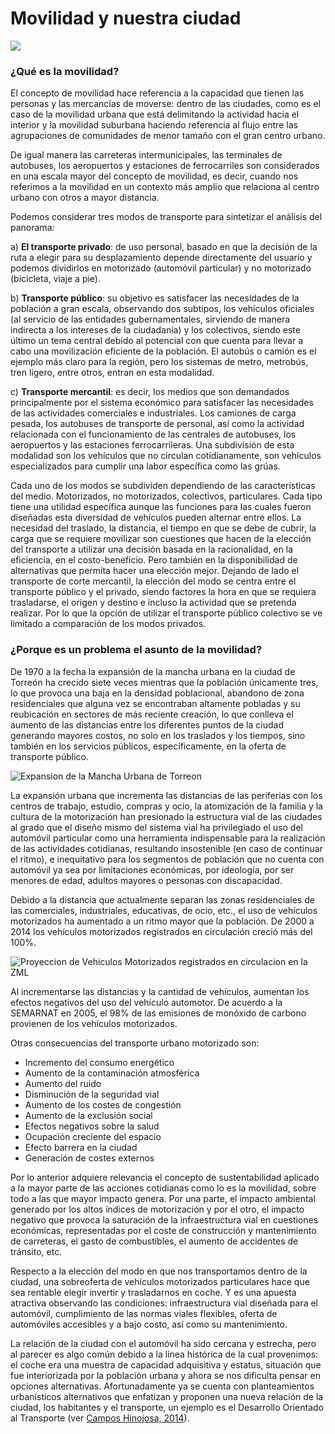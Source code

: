 Movilidad y nuestra ciudad
==========================

<span class="contenido-imagen-previa"><img src="movilidad-nuestra-ciudad/imagen.jpg"></span>

### ¿Qué es la movilidad?

El concepto de movilidad hace referencia a la capacidad que tienen las personas y las mercancías de moverse: dentro de las ciudades, como es el caso de la movilidad urbana que está delimitando la actividad hacia el interior y la movilidad suburbana haciendo referencia al flujo entre las agrupaciones de comunidades de menor tamaño con el gran centro urbano.

De igual manera las carreteras intermunicipales, las terminales de autobuses, los aeropuertos y estaciones de ferrocarriles son considerados en una escala mayor del concepto de movilidad, es decir, cuando nos referimos a la movilidad en un contexto más amplio que relaciona al centro urbano con otros a mayor distancia.

Podemos considerar tres modos de transporte para sintetizar el análisis del panorama:

a) **El transporte privado**: de uso personal, basado en que la decisión de la ruta a elegir para su desplazamiento depende directamente del usuario y podemos dividirlos en motorizado (automóvil particular) y no motorizado (bicicleta, viaje a pie).

b) **Transporte público**: su objetivo es satisfacer las necesidades de la población a gran escala, observando dos subtipos, los vehículos oficiales (al servicio de las entidades gubernamentales, sirviendo de manera indirecta a los intereses de la ciudadanía) y los colectivos, siendo este último un tema central debido al potencial con que cuenta para llevar a cabo una movilización eficiente de la población. El autobús o camión es el ejemplo más claro para la región, pero los sistemas de metro, metrobús, tren ligero, entre otros, entran en esta modalidad.

c) **Transporte mercantil**: es decir, los medios que son demandados principalmente por el sistema económico para satisfacer las necesidades de las actividades comerciales e industriales. Los camiones de carga pesada, los autobuses de transporte de personal, así como la actividad relacionada con el funcionamiento de las centrales de autobuses, los aeropuertos y las estaciones ferrocarrileras. Una subdivisión de esta modalidad son los vehículos que no circulan cotidianamente, son vehículos especializados para cumplir una labor específica como las grúas.

Cada uno de los modos se subdividen dependiendo de las características del medio. Motorizados, no motorizados, colectivos, particulares. Cada tipo tiene una utilidad específica aunque las funciones para las cuales fueron diseñadas esta diversidad de vehículos pueden alternar entre ellos. La necesidad del traslado, la distancia, el tiempo en que se debe de cubrir, la carga que se requiere movilizar son cuestiones que hacen de la elección del transporte a utilizar una decisión basada en la racionalidad, en la eficiencia, en el costo-beneficio. Pero también en la disponibilidad de alternativas que permita hacer una elección mejor.  Dejando de lado el transporte de corte mercantil, la elección del modo se centra entre el transporte público y el privado, siendo factores la hora en que se requiera trasladarse, el origen y destino e incluso la actividad que se pretenda  realizar. Por lo que la opción de utilizar el transporte público colectivo se ve limitado a comparación de los modos privados.

### ¿Porque es un problema el asunto de la movilidad?

De 1970 a la fecha la expansión de la mancha urbana en la ciudad de Torreón ha crecido siete veces mientras que la población únicamente tres, lo que provoca una baja en la densidad poblacional, abandono de zona residenciales que alguna vez se encontraban altamente pobladas y su reubicación en sectores de más reciente creación, lo que conlleva el aumento de las distancias entre los diferentes puntos de la ciudad generando mayores costos, no solo en los traslados y los tiempos, sino también en los servicios públicos, específicamente, en la oferta de transporte público.

<img class="img-responsive contenido-imagen" src="movilidad-nuestra-ciudad/expansion-mancha-urbana-torreon.png" alt="Expansion de la Mancha Urbana de Torreon">

La expansión urbana que incrementa las distancias de las periferias con los centros de trabajo, estudio, compras y ocio, la atomización de la familia y la cultura de la motorización han presionado la estructura vial de las ciudades al grado que el diseño mismo del sistema vial ha privilegiado el uso del automóvil particular como una herramienta indispensable para la realización de las actividades cotidianas, resultando insostenible (en caso de continuar el ritmo), e inequitativo para los segmentos de población que no cuenta con automóvil ya sea por limitaciones económicas, por ideología, por ser menores de edad, adultos mayores o personas con discapacidad.

Debido a la distancia que actualmente separan las zonas residenciales de las comerciales, industriales, educativas, de ocio, etc., el uso de vehículos motorizados ha aumentado a un ritmo mayor que la población. De 2000 a 2014 los vehículos motorizados registrados en circulación creció más del 100%.

<img class="img-responsive contenido-imagen" src="movilidad-nuestra-ciudad/proyeccion-vehiculos-motorizados.png" alt="Proyeccion de Vehiculos Motorizados registrados en circulacion en la ZML">

Al incrementarse las distancias y la cantidad de vehículos, aumentan los efectos negativos del uso del vehículo automotor. De acuerdo a la SEMARNAT en 2005, el 98% de las emisiones de monóxido de carbono provienen de los vehículos motorizados.

Otras consecuencias del transporte urbano motorizado son:

* Incremento del consumo energético
* Aumento de la contaminación atmosférica
* Aumento del ruido
* Disminución de la seguridad vial
* Aumento de los costes de congestión
* Aumento de la exclusión social
* Efectos negativos sobre la salud
* Ocupación creciente del espacio
* Efecto barrera en la ciudad
* Generación de costes externos

Por lo anterior adquiere relevancia el concepto de sustentabilidad aplicado a la mayor parte de las acciones cotidianas como lo es la movilidad, sobre todo a las que mayor impacto genera. Por una parte, el impacto ambiental generado por los altos índices de motorización y por el otro, el impacto negativo que provoca la saturación de la infraestructura vial en cuestiones económicas, representadas por el coste de construcción y mantenimiento de carreteras, el gasto de combustibles, el aumento de accidentes de tránsito, etc.

Respecto a la elección del modo en que nos transportamos dentro de la ciudad, una sobreoferta de vehículos motorizados particulares hace que sea rentable elegir invertir y trasladarnos en coche. Y es una apuesta atractiva observando las condiciones: infraestructura vial diseñada para el automóvil, cumplimiento de las normas viales flexibles, oferta de automóviles accesibles y a bajo costo, así como su mantenimiento.

La relación de la ciudad con el automóvil ha sido cercana y estrecha, pero al parecer es algo común debido a la línea histórica de la cual provenimos: el coche era una muestra de capacidad adquisitiva y estatus, situación que fue interiorizada por la población urbana y ahora se nos dificulta pensar en opciones alternativas. Afortunadamente ya se cuenta con planteamientos urbanísticos alternativos que enfatizan y proponen una nueva relación de la ciudad, los habitantes y el transporte, un ejemplo es el Desarrollo Orientado al Transporte (ver [Campos Hinojosa, 2014](http://localhost/blog/dot-desarrollo-orientado-transporte.html)).
